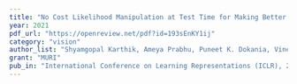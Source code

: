 ```yaml
---
title: "No Cost Likelihood Manipulation at Test Time for Making Better Mistakes in Deep Networks"
year: 2021
pdf_url: "https://openreview.net/pdf?id=193sEnKY1ij"
category: "vision"
author_list: "Shyamgopal Karthik, Ameya Prabhu, Puneet K. Dokania, Vineet Gandhi"
grant: "MURI"
pub_in: "International Conference on Learning Representations (ICLR), 2021"
---
```

